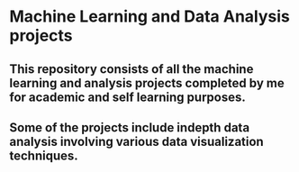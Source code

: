 #  Machine Learning and Data Analysis projects 
## This repository consists of all the machine learning and analysis projects completed by me for academic and self learning purposes.
## Some of the projects include indepth data analysis involving various data visualization techniques.
